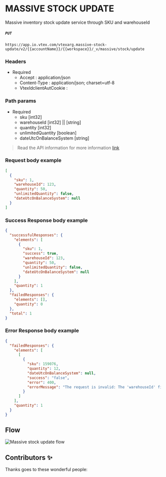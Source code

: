 # MASSIVE STOCK UPDATE

Massive inventory stock update service through SKU and warehouseId

##### `PUT `

`https://app.io.vtex.com/vtexarg.massive-stock-update/v2/{{accountName}}/{{workspace}}/_v/massive/stock/update`

### Headers

- Required
  - Accept : application/json
  - Content-Type : application/json; charset=utf-8
  - VtexIdclientAutCookie :

### Path params

- Required
  - sku [int32]
  - warehouseId [int32] || [string]
  - quantity [int32]
  - unlimitedQuantity [boolean]
  - dateUtcOnBalanceSystem [string]

> Read the API information for more information [link](https://developers.vtex.com/vtex-rest-api/reference/inventory#updateinventorybyskuandwarehouse)

### Request body example

```json
[
  {
    "sku": 1,
    "warehouseId": 123,
    "quantity": 50,
    "unlimitedQuantity": false,
    "dateUtcOnBalanceSystem": null
  }
]
```

### Success Response body example

```json
{
  "successfulResponses": {
    "elements": [
      {
        "sku": 1,
        "success": true,
        "warehouseId": 123,
        "quantity": 50,
        "unlimitedQuantity": false,
        "dateUtcOnBalanceSystem": null
      }
    ],
    "quantity": 1
  },
  "failedResponses": {
    "elements": [],
    "quantity": 0
  },
  "total": 1
}
```

### Error Response body example

```json
{
  "failedResponses": {
    "elements": [
      [
        {
          "sku": 159076,
          "quantity": 12,
          "dateUtcOnBalanceSystem": null,
          "success": "false",
          "error": 400,
          "errorMessage": "The request is invalid: The 'warehouseId' field is required."
        }
      ]
    ],
    "quantity": 1
  }
}
```

## Flow

![Massive stock update flow](https://user-images.githubusercontent.com/33711188/132750831-38272a4d-5abb-446b-ac1b-574969cb8561.png)

## Contributors ✨

Thanks goes to these wonderful people:
